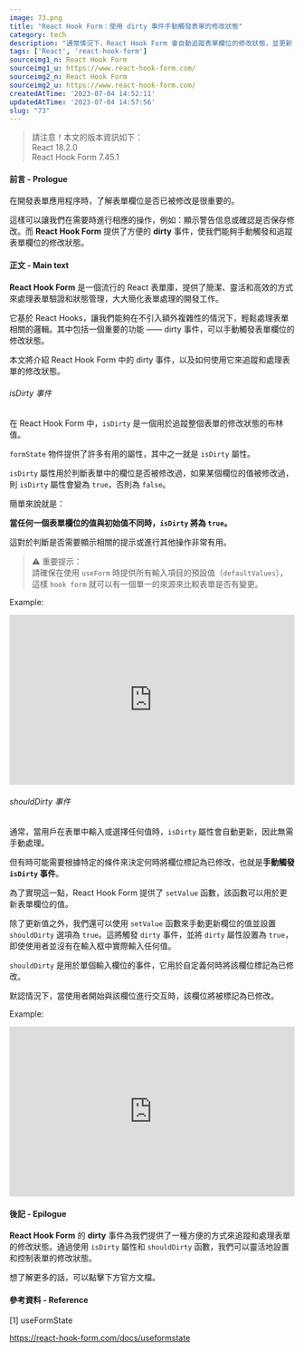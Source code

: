 ```yaml
---
image: 73.png
title: "React Hook Form：使用 dirty 事件手動觸發表單的修改狀態"
category: tech
description: "通常情況下，React Hook Form 會自動追蹤表單欄位的修改狀態，並更新 dirty 屬性。但有時候需要手動觸發 dirty 事件，而使用 setValue 函數並設置 shouldDirty 選項為 true，可手動更新欄位的值並觸發 dirty 事件。"
tags: ['React', 'react-hook-form']
sourceimg1_n: React Hook Form
sourceimg1_u: https://www.react-hook-form.com/
sourceimg2_n: React Hook Form
sourceimg2_u: https://www.react-hook-form.com/
createdAtTime: '2023-07-04 14:52:11'
updatedAtTime: '2023-07-04 14:57:56'
slug: "73"
---
```


> 請注意！本文的版本資訊如下：
> <br/>
> React 18.2.0
> <br/>
> React Hook Form 7.45.1

#### 前言 - Prologue
在開發表單應用程序時，了解表單欄位是否已被修改是很重要的。

這樣可以讓我們在需要時進行相應的操作，例如：顯示警告信息或確認是否保存修改。而 **React Hook Form** 提供了方便的 **dirty** 事件，使我們能夠手動觸發和追蹤表單欄位的修改狀態。

#### 正文 - Main text
**React Hook Form** 是一個流行的 React 表單庫，提供了簡潔、靈活和高效的方式來處理表單驗證和狀態管理，大大簡化表單處理的開發工作。

它基於 React Hooks，讓我們能夠在不引入額外複雜性的情況下，輕鬆處理表單相關的邏輯。其中包括一個重要的功能 —— dirty 事件，可以手動觸發表單欄位的修改狀態。

本文將介紹 React Hook Form 中的 dirty 事件，以及如何使用它來追蹤和處理表單的修改狀態。

###### isDirty 事件
在 React Hook Form 中，`isDirty` 是一個用於追蹤整個表單的修改狀態的布林值。

`formState` 物件提供了許多有用的屬性，其中之一就是 `isDirty` 屬性。

`isDirty` 屬性用於判斷表單中的欄位是否被修改過，如果某個欄位的值被修改過，則 `isDirty` 屬性會變為 `true`，否則為 `false`。

簡單來說就是：

**當任何一個表單欄位的值與初始值不同時，`isDirty` 將為 `true`。**

這對於判斷是否需要顯示相關的提示或進行其他操作非常有用。

> ⚠️ 重要提示：
> <br/>
> 請確保在使用 `useForm` 時提供所有輸入項目的預設值（`defaultValues`），這樣 `hook form` 就可以有一個單一的來源來比較表單是否有變更。

Example:
<iframe height="300" style="width: 100%;" scrolling="no" title="React Hook Form Sample - isDirty事件 2" src="https://codepen.io/Rei_Kama414/embed/eYQRPWp?default-tab=html%2Cresult" frameborder="no" loading="lazy" allowtransparency="true" allowfullscreen="true">
  See the Pen <a href="https://codepen.io/Rei_Kama414/pen/eYQRPWp">
  React Hook Form Sample - isDirty事件 2</a> by RKM (<a href="https://codepen.io/Rei_Kama414">@Rei_Kama414</a>)
  on <a href="https://codepen.io">CodePen</a>.
</iframe>

###### shouldDirty 事件
通常，當用戶在表單中輸入或選擇任何值時，`isDirty` 屬性會自動更新，因此無需手動處理。

但有時可能需要根據特定的條件來決定何時將欄位標記為已修改，也就是**手動觸發 `isDirty` 事件**。

為了實現這一點，React Hook Form 提供了 `setValue` 函數，該函數可以用於更新表單欄位的值。

除了更新值之外，我們還可以使用 `setValue` 函數來手動更新欄位的值並設置 `shouldDirty` 選項為 `true`。這將觸發 `dirty` 事件，並將 `dirty` 屬性設置為 `true`，即使使用者並沒有在輸入框中實際輸入任何值。

`shouldDirty` 是用於單個輸入欄位的事件，它用於自定義何時將該欄位標記為已修改。

默認情況下，當使用者開始與該欄位進行交互時，該欄位將被標記為已修改。

Example:
<iframe height="300" style="width: 100%;" scrolling="no" title="React Hook Form Sample - isDirty事件 1" src="https://codepen.io/Rei_Kama414/embed/BaGZOyW?default-tab=html%2Cresult" frameborder="no" loading="lazy" allowtransparency="true" allowfullscreen="true">
  See the Pen <a href="https://codepen.io/Rei_Kama414/pen/BaGZOyW">
  React Hook Form Sample - isDirty事件 1</a> by RKM (<a href="https://codepen.io/Rei_Kama414">@Rei_Kama414</a>)
  on <a href="https://codepen.io">CodePen</a>.
</iframe>

#### 後記 - Epilogue
**React Hook Form** 的 **dirty** 事件為我們提供了一種方便的方式來追蹤和處理表單的修改狀態。通過使用 `isDirty` 屬性和 `shouldDirty` 函數，我們可以靈活地設置和控制表單的修改狀態。

想了解更多的話，可以點擊下方官方文檔。

#### 參考資料 - Reference

[1] useFormState

https://react-hook-form.com/docs/useformstate
